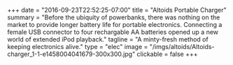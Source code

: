 +++
date = "2016-09-23T22:52:25-07:00"
title = "Altoids Portable Charger"
summary = "Before the ubiquity of powerbanks, there was nothing on the market to provide longer battery life for portable electronics. Connecting a female USB connector to four rechargable AA batteries opened up a new world of extended iPod playback."
tagline = "A minty-fresh method of keeping electronics alive."
type = "elec"
image = "/imgs/altoids/Altoids-charger_1-1-e1458004041679-300x300.jpg"
clickable = false
+++

